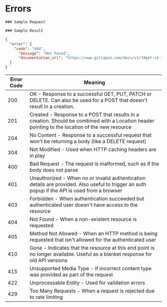 # Errors

```
### Sample Request 
```

```
### Sample Result
```
```json
{
  "error": {
    "code": "404",
      "message": "Not Found",
      "documentation_url": "https://www.gitlapse.com/docs/v1/?#get-v1-lapses"
  }
}
```
Error Code                    	| Meaning
-------------------------------	| ----------------------------------
200 				| OK - Response to a successful GET, PUT, PATCH or DELETE. Can also be used for a POST that doesn't result in a creation.
201 				| Created - Response to a POST that results in a creation. Should be combined with a Location header pointing to the location of the new resource
204 				| No Content - Response to a successful request that won't be returning a body (like a DELETE request)
304 				| Not Modified - Used when HTTP caching headers are in play
400 				| Bad Request - The request is malformed, such as if the body does not parse
401 				| Unauthorized - When no or invalid authentication details are provided. Also useful to trigger an auth popup if the API is used from a browser
403 				| Forbidden - When authentication succeeded but authenticated user doesn't have access to the resource
404 				| Not Found - When a non-existent resource is requested
405 				| Method Not Allowed - When an HTTP method is being requested that isn't allowed for the authenticated user
410 				| Gone - Indicates that the resource at this end point is no longer available. Useful as a blanket response for old API versions
415 				| Unsupported Media Type - If incorrect content type was provided as part of the request
422 				| Unprocessable Entity - Used for validation errors
429 				| Too Many Requests - When a request is rejected due to rate limiting
	
<!---
### Resource Information 
The Gitlapse API uses the following error codes:
Error Code | Meaning
---------- | -------
400 | Bad Request -- Your request sucks
401 | Unauthorized -- Your API key is wrong
403 | Forbidden -- The resource requested is hidden for administrators only
404 | Not Found -- The specified resource could not be found
405 | Method Not Allowed -- You tried to access a resource with an invalid method
406 | Not Acceptable -- You requested a format that isn't json
410 | Gone -- The resource requested has been removed from our servers
418 | I'm a teapot
429 | Too Many Requests -- You're requesting too many resources! Slow down!
500 | Internal Server Error -- We had a problem with our server. Try again later.
503 | Service Unavailable -- We're temporarially offline for maintanance. Please try again later.
-->
